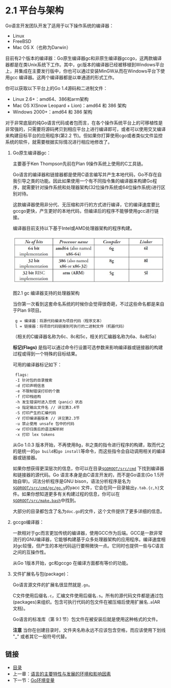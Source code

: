 # 2.1 平台与架构

Go语言开发团队开发了适用于以下操作系统的编译器：

- Linux
- FreeBSD
- Mac OS X（也称为Darwin）

目前有2个版本的编译器：Go原生编译器gc和非原生编译器gccgo，这两款编译器都是在类Unix系统下工作。其中，gc版本的编译器已经被移植到Windows平台上，并集成在主要发行版中，你也可以通过安装MinGW从而在Windows平台下使用gcc 编译器。这两个编译器都是以单通道的形式工作。

你可以获取以下平台上的Go 1.4源码和二进制文件：

- Linux 2.6+：amd64、386和arm架构
- Mac OS X(Snow Leopard + Lion)：amd64 和 386 架构
- Windows 2000+：amd64 和 386 架构

对于非常底层的纯Go语言代码或者包而言，在各个操作系统平台上的可移植性是非常强的，只需要将源码拷贝到相应平台上进行编译即可，或者可以使用交叉编译来构建目标平台的应用程序(第2.2 节)。但如果你打算使用cgo或者类似文件监控系统的软件，就需要根据实际情况进行相应地修改了。

1. Go原生编译器gc：

	主要基于Ken Thompson先前在Plan 9操作系统上使用的C工具链。

	Go语言的编译器和链接器都是使用C语言编写并产生本地代码，Go不存在自我引导之类的功能。因此如果使用一个有不同指令集的编译器来构建Go程序，就需要针对操作系统和处理器架构(32位操作系统或64位操作系统)进行区别对待。

	这款编译器使用非分代、无压缩和并行的方式进行编译，它的编译速度要比gccgo更快，产生更好的本地代码，但编译后的程序不能够使用gcc进行链接。

	编译器目前支持以下基于Intel或AMD处理器架构的程序构建。

	![](../images/2.1.gc.jpg?raw=true)

	图2.1 gc 编译器支持的处理器架构

	当你第一次看到这套命名系统的时候你会觉得很奇葩，不过这些命名都是来自于Plan 9项目。

		g = 编译器：将源代码编译为项目代码（程序文本）
		l = 链接器：将项目代码链接到可执行的二进制文件（机器代码）

	（相关的C编译器名称为6c、8c和5c，相关的汇编器名称为6a、8a和5a）

	**标记(Flags)** 是指可以通过命令行设置可选参数来影响编译器或链接器的构建过程或得到一个特殊的目标结果。

	可用的编译器标记如下：
	
		flags:
		-I 针对包的目录搜索
		-d 打印声明信息
		-e 不限制错误打印的个数
		-f 打印栈结构
		-h 发生错误时进入恐慌（panic）状态
		-o 指定输出文件名 // 详见第3.4节
		-S 打印产生的汇编代码
		-V 打印编译器版本 // 详见第2.3节
		-u 禁止使用 unsafe 包中的代码
		-w 打印归类后的语法解析树
		-x 打印 lex tokens

	从Go 1.0.3 版本开始，不再使用8g，8l之类的指令进行程序的构建，取而代之的是统一的`go build`和`go install`等命令，而这些指令会自动调用相关的编译器或链接器。
	
	如果你想获得更深层次的信息，你可以在目录[`$GOROOT/src/cmd`](https://github.com/golang/go/tree/master/src/cmd) 下找到编译器和链接器的源代码。Go 语言本身是由C语言开发的，而不是Go语言(Go 1.5开始自举)。词法分析程序是GNU bison，语法分析程序是名为[`$GOROOT/src/cmd/gc/go.y`](https://github.com/golang/go/blob/master/src%2Fcmd%2Finternal%2Fgc%2Fgo.y)的yacc 文件，它会在同一目录输出`y.tab.{c,h}`文件。如果你想知道更多有关构建过程的信息，你可以在[`$GOROOT/src/make.bash`](https://github.com/golang/go/blob/master/src/make.bash)中找到。

	大部分的目录都包含了名为`doc.go`的文件，这个文件提供了更多详细的信息。

2. gccgo编译器：
	
	一款相对于gc而言更加传统的编译器，使用GCC作为后端。GCC是一款非常流行的GNU编译器，它能够构建基于众多处理器架构的应用程序。编译速度相对gc较慢，但产生的本地代码运行要稍微快一点。它同时也提供一些与C语言之间的互操作性。

	从Go 1版本开始，gc和gccgo 在编译方面都有等价的功能。

3. 文件扩展名与包(package)：

	Go语言源文件的扩展名很显然就是`.go`。

	C文件使用后缀名`.c`，汇编文件使用后缀名`.s`。所有的源代码文件都是通过包(packages)来组织。包含可执行代码的包文件在被压缩后使用扩展名`.a`(AR 文档)。

	Go语言的标准库（第 9.1 节）包文件在被安装后就是使用这种格式的文件。

	**注意** 当你在创建目录时，文件夹名称永远不应该包含空格，而应该使用下划线 "_" 或者其它一般符号代替。

## 链接

- [目录](directory.md)
- 上一章：[语言的主要特性与发展的环境和影响因素](01.2.md)
- 下一节：[Go环境变量](02.2.md)
